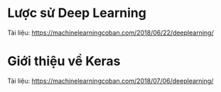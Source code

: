 # Lược sử Deep Learning

Tài liệu: https://machinelearningcoban.com/2018/06/22/deeplearning/

# Giới thiệu về Keras

Tài liệu: https://machinelearningcoban.com/2018/07/06/deeplearning/

